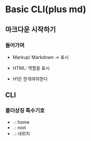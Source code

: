 # Basic CLI(plus md)

## 마크다운 시작하기

### 들어가며

- Markup/ Markdown -> 표시

- HTML: 역할을 표시

- H1은 한개여야한다

## CLI
### 폴더상징 특수기호
- `-`: home
- `.`: root
- `.`: 내위치